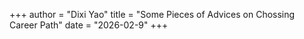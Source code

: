+++
author = "Dixi Yao"
title = "Some Pieces of Advices on Chossing Career Path"
date = "2026-02-9"
+++

